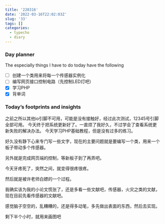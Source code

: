 ```yaml
---
title: '220316'
date: '2022-03-16T22:02:03Z'
slug: '33'
tags: []
categories:
  - typecho
  - diary
---
```

### Day planner

The especially things I have to do today have the following

- [ ] 创建一个类用来将每一个传感器实例化
- [ ] 编写网页接口控制电路（先控制LED灯吧）
- [x] 学习PHP
- [x] 背单词

### Today’s footprints and insights

之前之所以其他io引脚不可用，可能是没有接触好，经过此次测试，12345号引脚全部可用。
今天终于把系统更新好了。一直烦了我好久，不过学会了查看系统更新失败的解决办法。
今天学习PHP基础教程，但是没有过多的练习。

好久没有静下心来专门写一些文字，现在的主要问题就是要编写一个类，用来一个板子带动多个传感器。

另外就是完成网页端的控制，等新板子到了再弄吧。

今天牙疼死了，突然之间，就变得很疼很疼。

然后就是被许老师白嫖的一个过程。

我确实该为我的小论文慌张了，还是多看一些文献吧，传感器，火灾之类的文献，现在目前先看传感器的文献吧。

感觉脑子空空的，乱糟糟的，还是得多动笔，多先做出表面的东西，然后去实现。

剩下半个小时，就用来画图吧
